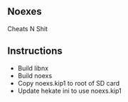 ## Noexes
Cheats N Shit

## Instructions
* Build libnx
* Build noexs
* Copy noexs.kip1 to root of SD card
* Update hekate ini to use noexs.kip1
